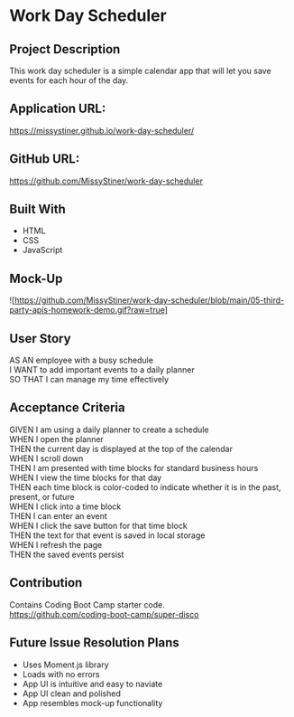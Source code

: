 # Work Day Scheduler

## Project Description
This work day scheduler is a simple calendar app that will let you save events for each hour of the day.

## Application URL:
https://missystiner.github.io/work-day-scheduler/

## GitHub URL:
https://github.com/MissyStiner/work-day-scheduler

## Built With
- HTML
- CSS
- JavaScript

## Mock-Up
![https://github.com/MissyStiner/work-day-scheduler/blob/main/05-third-party-apis-homework-demo.gif?raw=true]

## User Story
AS AN employee with a busy schedule<br>
I WANT to add important events to a daily planner<br>
SO THAT I can manage my time effectively

## Acceptance Criteria
GIVEN I am using a daily planner to create a schedule<br>
WHEN I open the planner<br>
THEN the current day is displayed at the top of the calendar<br>
WHEN I scroll down<br>
THEN I am presented with time blocks for standard business hours<br>
WHEN I view the time blocks for that day<br>
THEN each time block is color-coded to indicate whether it is in the past, present, or future<br>
WHEN I click into a time block<br>
THEN I can enter an event<br>
WHEN I click the save button for that time block<br>
THEN the text for that event is saved in local storage<br>
WHEN I refresh the page<br>
THEN the saved events persist

## Contribution
Contains Coding Boot Camp starter code. <br>
https://github.com/coding-boot-camp/super-disco

## Future Issue Resolution Plans
- Uses Moment.js library
- Loads with no errors
- App UI is intuitive and easy to naviate
- App UI clean and polished
- App resembles mock-up functionality